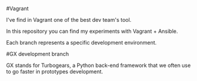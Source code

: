 #Vagrant

I've find in Vagrant one of the best dev team's tool.

In this repository you can find my experiments with Vagrant + Ansible.

Each branch represents a specific development environment.

#GX development branch

GX stands for Turbogears, a Python back-end framework that we often use to go faster in prototypes development.
